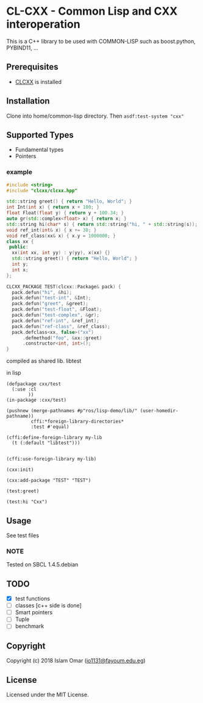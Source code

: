 # CL-CXX - Common Lisp and CXX interoperation 

This is a C++ library to be used with COMMON-LISP such as boost.python, PYBIND11, ... 

## Prerequisites

- [CLCXX](https://github.com/Islam0mar/CLCXX) is installed

## Installation

Clone into home/common-lisp directory. Then `asdf:test-system "cxx"`

## Supported Types

* Fundamental types
* Pointers

### example

```c++
#include <string>
#include "clcxx/clcxx.hpp"

std::string greet() { return "Hello, World"; }
int Int(int x) { return x + 100; }
float Float(float y) { return y + 100.34; }
auto gr(std::complex<float> x) { return x; }
std::string hi(char* s) { return std::string("hi, " + std::string(s)); }
void ref_int(int& x) { x += 30; }
void ref_class(xx& x) { x.y = 1000000; }
class xx {
 public:
  xx(int xx, int yy) : y(yy), x(xx) {}
  std::string greet() { return "Hello, World"; }
  int y;
  int x;
};

CLCXX_PACKAGE TEST(clcxx::Package& pack) {
  pack.defun("hi", &hi);
  pack.defun("test-int", &Int);
  pack.defun("greet", &greet);
  pack.defun("test-float", &Float);
  pack.defun("test-complex", &gr);
  pack.defun("ref-int", &ref_int);
  pack.defun("ref-class", &ref_class);
  pack.defclass<xx, false>("xx")
      .defmethod("foo", &xx::greet)
      .constructor<int, int>();
}
```
compiled as shared lib. libtest

in lisp

```common lisp
(defpackage cxx/test
  (:use :cl
        ))
(in-package :cxx/test)

(pushnew (merge-pathnames #p"ros/lisp-demo/lib/" (user-homedir-pathname))
         cffi:*foreign-library-directories*
         :test #'equal)

(cffi:define-foreign-library my-lib
  (t (:default "libtest")))


(cffi:use-foreign-library my-lib)

(cxx:init)

(cxx:add-package "TEST" "TEST")

(test:greet)

(test:hi "Cxx")
```

## Usage

See test files

### NOTE

Tested on SBCL 1.4.5.debian

## TODO

- [x] test functions
- [ ] classes [c++ side is done]
- [ ] Smart pointers
- [ ] Tuple
- [ ] benchmark

## Copyright

Copyright (c) 2018 Islam Omar (io1131@fayoum.edu.eg)

## License

Licensed under the MIT License.
